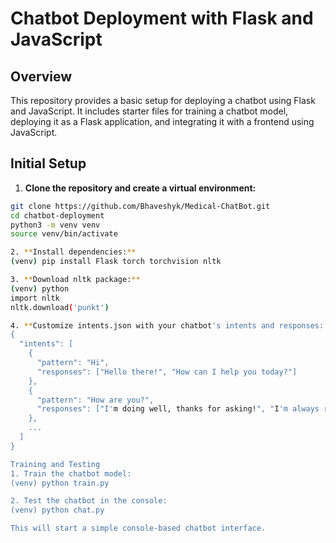# Chatbot Deployment with Flask and JavaScript

## Overview

This repository provides a basic setup for deploying a chatbot using Flask and JavaScript. It includes starter files for training a chatbot model, deploying it as a Flask application, and integrating it with a frontend using JavaScript.

## Initial Setup

1. **Clone the repository and create a virtual environment:**

```bash
git clone https://github.com/Bhaveshyk/Medical-ChatBot.git
cd chatbot-deployment
python3 -m venv venv
source venv/bin/activate

2. **Install dependencies:**
(venv) pip install Flask torch torchvision nltk

3. **Download nltk package:**
(venv) python
import nltk
nltk.download('punkt')

4. **Customize intents.json with your chatbot's intents and responses: **
{
  "intents": [
    {
      "pattern": "Hi",
      "responses": ["Hello there!", "How can I help you today?"]
    },
    {
      "pattern": "How are you?",
      "responses": ["I'm doing well, thanks for asking!", "I'm always ready to help."]
    },
    ...
  ]
}

Training and Testing
1. Train the chatbot model:
(venv) python train.py

2. Test the chatbot in the console:
(venv) python chat.py

This will start a simple console-based chatbot interface.

